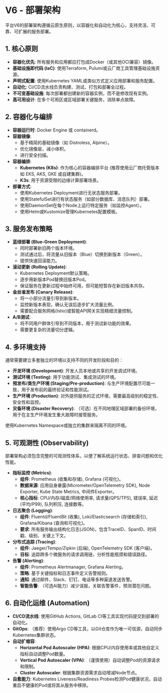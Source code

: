 # V6 - 部署架构

平台V6的部署架构遵循云原生原则，以容器化和自动化为核心，支持灵活、可靠、可扩展的服务部署。

## 1. 核心原则

- **容器化优先**: 所有服务和应用都应打包成Docker（或其他OCI兼容）镜像。
- **基础设施即代码 (IaC)**: 使用Terraform, Pulumi或云厂商工具管理基础设施资源。
- **声明式配置**: 使用Kubernetes YAML或类似方式定义应用部署和服务配置。
- **自动化**: CI/CD流水线负责构建、测试、打包和部署全过程。
- **不可变基础设施**: 每次部署都创建新的容器实例，而不是修改现有实例。
- **高可用设计**: 在多个可用区或区域部署关键服务，消除单点故障。

## 2. 容器化与编排

- **容器运行时**: Docker Engine 或 containerd。
- **容器镜像**:
    - 基于精简的基础镜像（如 Distroless, Alpine）。
    - 优化镜像层，减小体积。
    - 进行安全扫描。
- **容器编排**:
    - **Kubernetes (K8s)**: 作为核心的容器编排平台 (推荐使用云厂商托管版本如 EKS, AKS, GKE 或自建集群)。
    - **K3s**: 用于资源受限的边缘计算部署场景。
- **部署方式**:
    - 使用Kubernetes Deployment进行无状态服务部署。
    - 使用StatefulSet进行有状态服务（如部分数据库、消息队列）部署。
    - 使用DaemonSet在每个Node上运行特定服务（如监控Agent）。
    - 使用Helm或Kustomize管理Kubernetes配置模板。

## 3. 服务发布策略

- **蓝绿部署 (Blue-Green Deployment)**:
    - 同时部署新旧两个版本环境。
    - 测试通过后，将流量从旧版本（Blue）切换到新版本（Green）。
    - 提供快速回滚能力。
- **滚动更新 (Rolling Update)**:
    - Kubernetes Deployment默认策略。
    - 逐步用新版本Pod替换旧版本Pod。
    - 保证服务在更新过程中始终可用，但可能短暂存在新旧版本共存。
- **金丝雀发布 (Canary Release)**:
    - 将一小部分流量引导到新版本。
    - 监控新版本表现，确认无误后逐步扩大流量比例。
    - 需要配合服务网格(Istio)或智能API网关实现精细流量控制。
- **A/B测试**:
    - 将不同用户群体引导到不同版本，用于测试新功能的效果。
    - 需要更复杂的流量切分逻辑。

## 4. 多环境支持

通常需要建立多套独立的环境以支持不同的开发阶段和目的：

- **开发环境 (Development)**: 开发人员本地或共享的开发调试环境。
- **测试环境 (Testing)**: 用于功能测试、集成测试的环境。
- **预发布/类生产环境 (Staging/Pre-production)**: 与生产环境配置尽可能一致，用于发布前的最终验证和性能测试。
- **生产环境 (Production)**: 对外提供服务的正式环境，需要最高级别的稳定性、安全性和监控。
- **灾备环境 (Disaster Recovery)**: （可选）在不同地理区域部署的备份环境，用于在主生产环境发生重大故障时接管服务。

使用Kubernetes Namespace或独立的集群来隔离不同的环境。

## 5. 可观测性 (Observability)

部署架构必须包含完整的可观测性体系，以便了解系统运行状态、排查问题和优化性能。

- **指标监控 (Metrics)**:
    - **组件**: Prometheus (收集和存储), Grafana (可视化)。
    - **数据来源**: 应用自身暴露(Micrometer/OpenTelemetry SDK), Node Exporter, Kube State Metrics, 中间件Exporter。
    - **核心指标**: CPU/内存/磁盘/网络使用率, 请求量(QPS/TPS), 错误率, 延迟(平均/P99), 队列积压, 连接数等。
- **日志聚合 (Logging)**:
    - **组件**: Fluentd/FluentBit (收集), Loki/Elasticsearch (存储和索引), Grafana/Kibana (查询和可视化)。
    - **要求**: 所有服务输出结构化日志(JSON)，包含TraceID、SpanID、时间戳、级别、关键上下文。
- **分布式追踪 (Tracing)**:
    - **组件**: Jaeger/Tempo/Zipkin (后端), OpenTelemetry SDK (客户端)。
    - **目标**: 追踪跨多个微服务的请求调用链，分析性能瓶颈和错误路径。
- **告警 (Alerting)**:
    - **组件**: Prometheus Alertmanager, Grafana Alerting。
    - **策略**: 基于关键指标和日志事件定义告警规则。
    - **通知**: 通过邮件、Slack、钉钉、电话等多种渠道发送告警。
    - **智能告警**: （可选AI能力）减少误报，关联告警事件，预测潜在问题。

## 6. 自动化运维 (Automation)

- **CI/CD流水线**: 使用GitHub Actions, GitLab CI等工具实现代码提交到部署的自动化。
- **GitOps**: （推荐）使用Argo CD等工具，以Git仓库作为唯一可信源，自动同步Kubernetes集群状态。
- **自动扩缩容**:
    - **Horizontal Pod Autoscaler (HPA)**: 根据CPU/内存使用率或其他自定义指标自动调整Pod数量。
    - **Vertical Pod Autoscaler (VPA)**: （谨慎使用）自动调整Pod的资源请求和限制。
    - **Cluster Autoscaler**: 根据集群资源需求自动增减Node节点。
- **自愈能力**: Kubernetes Liveness/Readiness Probes检测Pod健康状况，自动重启不健康的Pod或将其从服务中移除。 